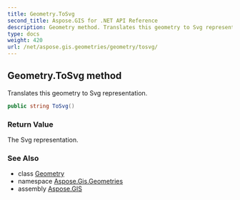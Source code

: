 ```yaml
---
title: Geometry.ToSvg
second_title: Aspose.GIS for .NET API Reference
description: Geometry method. Translates this geometry to Svg representation
type: docs
weight: 420
url: /net/aspose.gis.geometries/geometry/tosvg/
---
```

## Geometry.ToSvg method

Translates this geometry to Svg representation.

```csharp
public string ToSvg()
```

### Return Value

The Svg representation.

### See Also

* class [Geometry](../)
* namespace [Aspose.Gis.Geometries](../../geometry/)
* assembly [Aspose.GIS](../../../)


